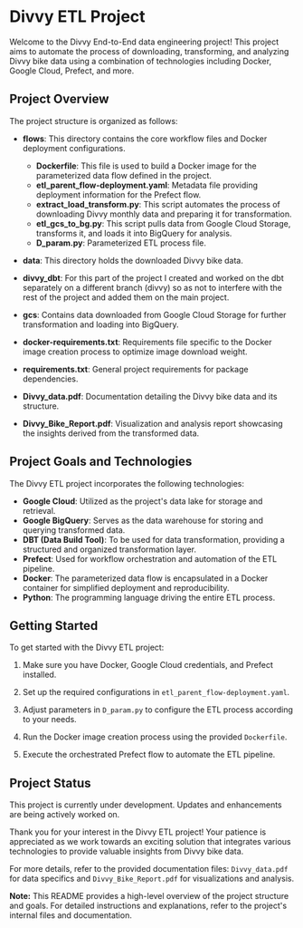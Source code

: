 # Divvy ETL Project

Welcome to the Divvy End-to-End data engineering project! This project aims to automate the process of downloading, transforming, and analyzing Divvy bike data using a combination of technologies including Docker, Google Cloud, Prefect, and more.

## Project Overview
The project structure is organized as follows:

- **flows**: This directory contains the core workflow files and Docker deployment configurations.
  - **Dockerfile**: This file is used to build a Docker image for the parameterized data flow defined in the project.
  - **etl_parent_flow-deployment.yaml**: Metadata file providing deployment information for the Prefect flow.
  - **extract_load_transform.py**: This script automates the process of downloading Divvy monthly data and preparing it for transformation.
  - **etl_gcs_to_bg.py**: This script pulls data from Google Cloud Storage, transforms it, and loads it into BigQuery for analysis.
  - **D_param.py**: Parameterized ETL process file.
- **data**: This directory holds the downloaded Divvy bike data.

- **divvy_dbt**: For this part of the project I created and worked on the dbt separately on a different branch (divvy) so as not to interfere with the rest of the project and added them on the main project.

- **gcs**: Contains data downloaded from Google Cloud Storage for further transformation and loading into BigQuery.

- **docker-requirements.txt**: Requirements file specific to the Docker image creation process to optimize image download weight.

- **requirements.txt**: General project requirements for package dependencies.

- **Divvy_data.pdf**: Documentation detailing the Divvy bike data and its structure.

- **Divvy_Bike_Report.pdf**: Visualization and analysis report showcasing the insights derived from the transformed data.
## Project Goals and Technologies

The Divvy ETL project incorporates the following technologies:

- **Google Cloud**: Utilized as the project's data lake for storage and retrieval.
- **Google BigQuery**: Serves as the data warehouse for storing and querying transformed data.
- **DBT (Data Build Tool)**: To be used for data transformation, providing a structured and organized transformation layer.
- **Prefect**: Used for workflow orchestration and automation of the ETL pipeline.
- **Docker**: The parameterized data flow is encapsulated in a Docker container for simplified deployment and reproducibility.
- **Python**: The programming language driving the entire ETL process.

## Getting Started

To get started with the Divvy ETL project:

1. Make sure you have Docker, Google Cloud credentials, and Prefect installed.

2. Set up the required configurations in `etl_parent_flow-deployment.yaml`.

3. Adjust parameters in `D_param.py` to configure the ETL process according to your needs.

4. Run the Docker image creation process using the provided `Dockerfile`.

5. Execute the orchestrated Prefect flow to automate the ETL pipeline.

## Project Status

This project is currently under development. Updates and enhancements are being actively worked on.

Thank you for your interest in the Divvy ETL project! Your patience is appreciated as we work towards an exciting solution that integrates various technologies to provide valuable insights from Divvy bike data.

For more details, refer to the provided documentation files: `Divvy_data.pdf` for data specifics and `Divvy_Bike_Report.pdf` for visualizations and analysis.

**Note:** This README provides a high-level overview of the project structure and goals. For detailed instructions and explanations, refer to the project's internal files and documentation.
